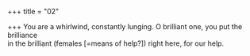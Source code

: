 +++
title = "02"

+++
You are a whirlwind, constantly lunging. O brilliant one, you put the  brilliance  
in the brilliant (females [=means of help?]) right here, for our help.  